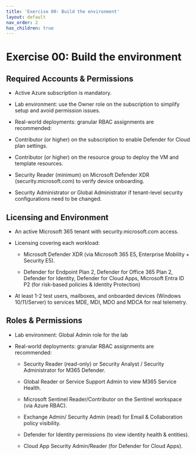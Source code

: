 ```yaml
---
title: 'Exercise 00: Build the environment'
layout: default
nav_order: 2
has_children: true
---
```



# Exercise 00: Build the environment

## Required Accounts & Permissions 

- Active Azure subscription is mandatory. 

- Lab environment: use the Owner role on the subscription to simplify setup and avoid permission issues. 

- Real-world deployments: granular RBAC assignments are recommended: 

- Contributor (or higher) on the subscription to enable Defender for Cloud plan settings. 

- Contributor (or higher) on the resource group to deploy the VM and template resources. 

- Security Reader (minimum) on Microsoft Defender XDR (security.microsoft.com) to verify device onboarding. 

- Security Administrator or Global Administrator if tenant-level security configurations need to be changed. 

## Licensing and Environment

- An active Microsoft 365 tenant with security.microsoft.com access. 

- Licensing covering each workload: 

    - Microsoft Defender XDR (via Microsoft 365 E5, Enterprise Mobility + Security E5). 

    - Defender for Endpoint Plan 2, Defender for Office 365 Plan 2, Defender for Identity, Defender for Cloud Apps, Microsoft Entra ID P2 (for risk-based policies & Identity Protection) 

- At least 1-2 test users, mailboxes, and onboarded devices (Windows 10/11/Server) to services MDE, MDI, MDO and MDCA for real telemetry.

## Roles & Permissions 

- Lab environment: Global Admin role for the lab 

- Real-world deployments: granular RBAC assignments are recommended: 

    - Security Reader (read-only) or Security Analyst / Security Administrator for M365 Defender. 

    - Global Reader or Service Support Admin to view M365 Service Health.  

    - Microsoft Sentinel Reader/Contributor on the Sentinel workspace (via Azure RBAC). 

    - Exchange Admin/ Security Admin (read) for Email & Collaboration policy visibility. 

    - Defender for Identity permissions (to view identity health & entities). 

    - Cloud App Security Admin/Reader (for Defender for Cloud Apps).